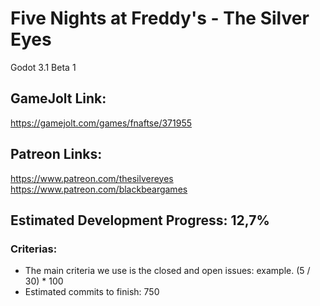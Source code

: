 # Five Nights at Freddy's - The Silver Eyes

Godot 3.1 Beta 1

## GameJolt Link:

https://gamejolt.com/games/fnaftse/371955

## Patreon Links:

https://www.patreon.com/thesilvereyes
https://www.patreon.com/blackbeargames

## Estimated Development Progress: 12,7%

### Criterias:

- The main criteria we use is the closed and open issues: example. (5 / 30) * 100
- Estimated commits to finish: 750
